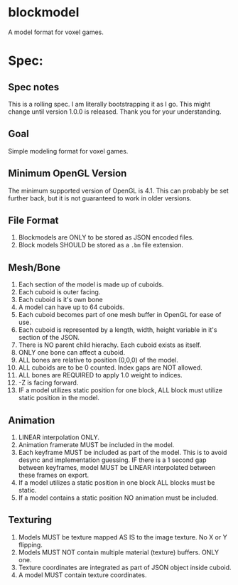 # blockmodel
 A model format for voxel games.



# Spec:

## Spec notes

This is a rolling spec. I am literally bootstrapping it as I go. This might change until version 1.0.0 is released. Thank you for your understanding.

## Goal

Simple modeling format for voxel games.

## Minimum OpenGL Version

The minimum supported version of OpenGL is 4.1. This can probably be set further back, but it is not guaranteed to work in older versions.

## File Format

1. Blockmodels are ONLY to be stored as JSON encoded files.
2. Block models SHOULD be stored as a ``.bm`` file extension.

## Mesh/Bone

1. Each section of the model is made up of cuboids.
2. Each cuboid is outer facing.
3. Each cuboid is it's own bone
4. A model can have up to 64 cuboids.
5. Each cuboid becomes part of one mesh buffer in OpenGL for ease of use.
6. Each cuboid is represented by a length, width, height variable in it's section of the JSON.
7. There is NO parent child hierachy. Each cuboid exists as itself.
8. ONLY one bone can affect a cuboid.
9. ALL bones are relative to position (0,0,0) of the model.
10. ALL cuboids are to be 0 counted. Index gaps are NOT allowed.
11. ALL bones are REQUIRED to apply 1.0 weight to indices.
12. -Z is facing forward.
13. IF a model utilizes static position for one block, ALL block must utilize static position in the model.

## Animation

1. LINEAR interpolation ONLY.
2. Animation framerate MUST be included in the model.
3. Each keyframe MUST be included as part of the model. This is to avoid desync and implementation guessing. IF there is a 1 second gap between keyframes, model MUST be LINEAR interpolated between these frames on export.
4. If a model utilizes a static position in one block ALL blocks must be static.
5. If a model contains a static position NO animation must be included.



## Texturing

1. Models MUST be texture mapped AS IS to the image texture. No X or Y flipping.
2. Models MUST NOT contain multiple material (texture) buffers. ONLY one.
3. Texture coordinates are integrated as part of JSON object inside cuboid.
4. A model MUST contain texture coordinates.